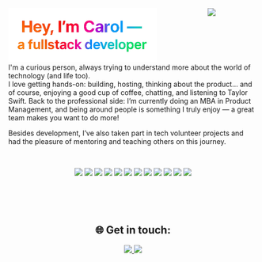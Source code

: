 <img src="hey.png" width="300px"/>

<img align="right" src="https://media4.giphy.com/media/v1.Y2lkPTc5MGI3NjExbWR0Mzl3dmNmY21ndmIwa2VyZnlyNW9oNHV6aTg2M2FiMnduNTdvOSZlcD12MV9pbnRlcm5hbF9naWZfYnlfaWQmY3Q9Zw/unQ3IJU2RG7DO/giphy.gif" width="20%" style="padding-left:30px;" />

<br/>
I'm a curious person, always trying to understand more about the world of technology (and life too).  
<br/>
I love getting hands-on: building, hosting, thinking about the product... and of course, enjoying a good cup of coffee, chatting, and listening to Taylor Swift.  
 Back to the professional side: I’m currently doing an MBA in Product Management, and being around people is something I truly enjoy — a great team makes you want to do more!
<br/>

Besides development, I’ve also taken part in tech volunteer projects and had the pleasure of mentoring and teaching others on this journey.

 <br/>

<p align="center">
  <img src="https://cdn.jsdelivr.net/gh/devicons/devicon/icons/javascript/javascript-original.svg" width="30px" />
  <img src="https://cdn.jsdelivr.net/gh/devicons/devicon/icons/typescript/typescript-original.svg" width="30px" />
  <img src="https://cdn.jsdelivr.net/gh/devicons/devicon/icons/react/react-original.svg" width="30px" />
    <img src="https://cdn.jsdelivr.net/gh/devicons/devicon/icons/html5/html5-original.svg" width="30px" />
  <img src="https://cdn.jsdelivr.net/gh/devicons/devicon/icons/nodejs/nodejs-original.svg" width="30px" />
  <img src="https://cdn.jsdelivr.net/gh/devicons/devicon/icons/java/java-original.svg" width="30px" />
  <img src="https://cdn.jsdelivr.net/gh/devicons/devicon/icons/spring/spring-original.svg" width="30px" />
    <img src="https://cdn.jsdelivr.net/gh/devicons/devicon/icons/postgresql/postgresql-original.svg" width="30px" />
  <img src="https://cdn.jsdelivr.net/gh/devicons/devicon/icons/mongodb/mongodb-original.svg" width="30px" />
  <img src="https://cdn.jsdelivr.net/gh/devicons/devicon/icons/redis/redis-original.svg" width="30px" />
    <img src="https://cdn.jsdelivr.net/gh/devicons/devicon/icons/docker/docker-original.svg" width="30px" />
<img src="https://img.icons8.com/color/48/amazon-web-services.png" width="30px" />
</p>

<br/>
<br/>
<br/>

<h2 align="center">🌐 Get in touch:</h2>

<p align="center">
  <a href="https://www.linkedin.com/in/carolinarissetto" target="_blank">
    <img src="https://cdn.jsdelivr.net/gh/devicons/devicon/icons/linkedin/linkedin-original.svg" width="30px" />
  </a>
<a href="mailto:carolinarrissetto@gmail.com">
  <img src="https://img.icons8.com/fluency/48/gmail-new.png" width="30px" />
</a>
</p>
